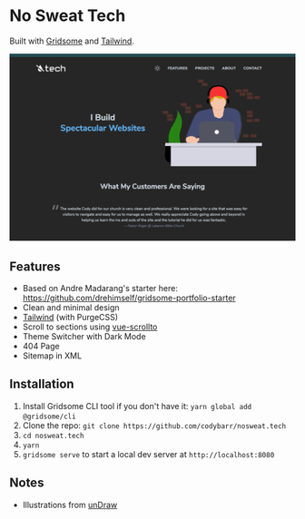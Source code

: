 # No Sweat Tech

Built with [Gridsome](https://gridsome.org) and [Tailwind](https://tailwindcss.com).

![screenshot](./static/screenshot.png)

## Features

- Based on Andre Madarang's starter here: https://github.com/drehimself/gridsome-portfolio-starter
- Clean and minimal design
- [Tailwind](https://tailwindcss.com) (with PurgeCSS)
- Scroll to sections using [vue-scrollto](https://github.com/rigor789/vue-scrollto)
- Theme Switcher with Dark Mode
- 404 Page
- Sitemap in XML

## Installation

1. Install Gridsome CLI tool if you don't have it: `yarn global add @gridsome/cli`
1. Clone the repo: `git clone https://github.com/codybarr/nosweat.tech`
1. `cd nosweat.tech`
1. `yarn`
1. `gridsome serve` to start a local dev server at `http://localhost:8080`

## Notes

- Illustrations from [unDraw](https://undraw.co)
